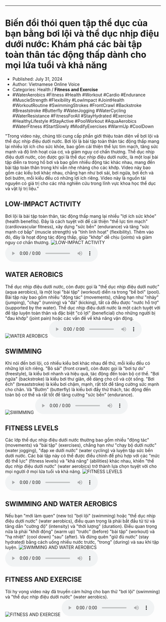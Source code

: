 
---

# Biến đổi thói quen tập thể dục của bạn bằng bơi lội và thể dục nhịp điệu dưới nước: Khám phá các bài tập toàn thân tác động thấp dành cho mọi lứa tuổi và khả năng

- Published: July 31, 2024
- Author: Vietnamese Online Voice
- Categories: Health / **Fitness and Exercise**
- #WaterAerobics #Fitness #Health #Workout #Cardio #Endurance #MuscleStrength #Flexibility #LowImpact #JointHealth #WorkoutRoutine #SwimmingStrokes #FrontCrawl #Backstroke #Breaststroke #Butterfly #WaterJogging #WaterCycling #WaterResistance #FitnessForAll #StayHydrated #Exercise #HealthyLifestyle #StayActive #PoolWorkout #AquaAerobics #WaterFitness #StartSlowly #ModifyExercises #WarmUp #CoolDown

"Trong video này, chúng tôi cung cấp phần giới thiệu toàn diện về bơi lội và thể dục nhịp điệu dưới nước. Bơi lội là bài tập toàn thân tác động thấp mang lại nhiều lợi ích cho sức khỏe, bao gồm cải thiện thể lực tim mạch, tăng sức mạnh và độ linh hoạt của cơ, và giảm nguy cơ chấn thương. Thể dục nhịp điệu dưới nước, còn được gọi là thể dục nhịp điệu dưới nước, là một loại bài tập diễn ra trong hồ bơi và bao gồm nhiều động tác khác nhau, mang đến bài tập toàn thân trong khi vẫn nhẹ nhàng cho các khớp. Video này bao gồm các kiểu bơi khác nhau, chẳng hạn như bơi sải, bơi ngửa, bơi ếch và bơi bướm, mỗi kiểu đều có những lợi ích riêng. Video này là nguồn tài nguyên có giá trị cho các nhà nghiên cứu trong lĩnh vực khoa học thể dục và vật lý trị liệu."


## LOW-IMPACT ACTIVITY

Bơi lội là bài tập toàn thân, tác động thấp mang lại nhiều "lợi ích sức khỏe" (health benefits). Đây là cách tuyệt vời để cải thiện "thể lực tim mạch" (cardiovascular fitness), xây dựng "sức bền" (endurance) và tăng "sức mạnh cơ bắp" (muscle strength) và "tính linh hoạt" (flexibility). Thêm vào đó, đây là hoạt động tác động thấp, giúp "khớp" dễ chịu (joints) và giảm nguy cơ chấn thương.
![LOW-IMPACT ACTIVITY](https://http-archiver-apis-production-80.schnworks.com/storage/images/transitions/2024-07-31/transition-8430297311-Montserrat-Bold-880E4F.jpg)
<audio controls>
    <source src="https://http-archiver-apis-production-80.schnworks.com/storage/storage/audio/file-35675236547.mp3" type="audio/mpeg">
</audio>



## WATER AEROBICS

Thể dục nhịp điệu dưới nước, còn được gọi là "thể dục nhịp điệu dưới nước" (aqua aerobics), là một loại "bài tập" (workout) diễn ra trong "bể bơi" (pool). Bài tập này bao gồm nhiều "động tác" (movements), chẳng hạn như "nhảy" (jumping), "chạy" (running) và "đá" (kicking), tất cả đều được "nước hỗ trợ" (supported by the water). Thể dục nhịp điệu dưới nước là một cách tuyệt vời để tập luyện toàn thân và đặc biệt "có lợi" (beneficial) cho những người bị "đau khớp" (joint pain) hoặc các vấn đề về khả năng vận động.
![WATER AEROBICS](https://http-archiver-apis-production-80.schnworks.com/storage/images/transitions/2024-07-31/transition-35581528481-Montserrat-Bold-9C27B0.jpg)
<audio controls>
    <source src="https://http-archiver-apis-production-80.schnworks.com/storage/storage/audio/file-6490038954.mp3" type="audio/mpeg">
</audio>



## SWIMMING

Khi nói đến bơi lội, có nhiều kiểu bơi khác nhau để thử, mỗi kiểu đều có những lợi ích riêng. "Bò sải" (front crawl), còn được gọi là "bơi tự do" (freestyle), là kiểu bơi nhanh và hiệu quả, tác động đến toàn bộ cơ thể. "Bơi ngửa" (backstroke) là kiểu bơi thư giãn, dễ dàng cho cổ và cột sống. "Bơi ếch" (breaststroke) là kiểu bơi chậm, mạnh, rất tốt để tăng cường sức mạnh cho chân. Và "Bướm" (butterfly) là kiểu bơi đầy thử thách, tác động đến toàn bộ cơ thể và rất tốt để tăng cường "sức bền" (endurance).
![SWIMMING](https://http-archiver-apis-production-80.schnworks.com/storage/images/transitions/2024-07-31/transition-6933627742-Montserrat-Bold-7B1FA2.jpg)
<audio controls>
    <source src="https://http-archiver-apis-production-80.schnworks.com/storage/storage/audio/file-18324292071.mp3" type="audio/mpeg">
</audio>



## FITNESS LEVELS

Các lớp thể dục nhịp điệu dưới nước thường bao gồm nhiều "động tác" (movements) và "bài tập" (exercises), chẳng hạn như "chạy bộ dưới nước" (water jogging), "đạp xe dưới nước" (water cycling) và luyện tập sức bền dưới nước. Các bài tập này có thể được điều chỉnh để phù hợp với các "mức độ thể lực" (fitness levels) và "khả năng" (abilities) khác nhau, khiến "thể dục nhịp điệu dưới nước" (water aerobics) trở thành lựa chọn tuyệt vời cho mọi người ở mọi lứa tuổi và khả năng.
![FITNESS LEVELS](https://http-archiver-apis-production-80.schnworks.com/storage/images/transitions/2024-07-31/transition-31110336029-Montserrat-Thin-7B1FA2.jpg)
<audio controls>
    <source src="https://http-archiver-apis-production-80.schnworks.com/storage/storage/audio/file-6793626127.mp3" type="audio/mpeg">
</audio>



## SWIMMING AND WATER AEROBICS

Nếu bạn "mới làm quen" (new to) "bơi lội" (swimming) hoặc "thể dục nhịp điệu dưới nước" (water aerobics), điều quan trọng là phải bắt đầu từ từ và tăng dần "cường độ" (intensity) và "thời lượng" (duration). Điều quan trọng nữa là phải "khởi động" (warm up) "trước" (before) "bài tập" (workout) và "hạ nhiệt" (cool down) "sau" (after). Và đừng quên "giữ đủ nước" (stay hydrated) bằng cách uống nhiều nước trước, "trong" (during) và sau khi tập luyện.
![SWIMMING AND WATER AEROBICS](https://http-archiver-apis-production-80.schnworks.com/storage/images/transitions/2024-07-31/transition--5759311732-Montserrat-Regular-880E4F.jpg)
<audio controls>
    <source src="https://http-archiver-apis-production-80.schnworks.com/storage/storage/audio/file-37343199565.mp3" type="audio/mpeg">
</audio>



## FITNESS AND EXERCISE

Tôi hy vọng video này đã truyền cảm hứng cho bạn thử "bơi lội" (swimming) và "thể dục nhịp điệu dưới nước" (water aerobics).
![FITNESS AND EXERCISE](https://http-archiver-apis-production-80.schnworks.com/storage/images/transitions/2024-07-31/transition-15153347006-Montserrat-Medium-673AB7.jpg)
<audio controls>
    <source src="https://http-archiver-apis-production-80.schnworks.com/storage/storage/audio/file-748494513.mp3" type="audio/mpeg">
</audio>

